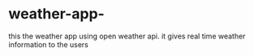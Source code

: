 # weather-app-
this the weather app using open weather api. it gives real time weather information to the users
